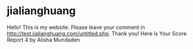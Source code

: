 # jialianghuang
Hello! This is my website. Please leave your comment in http://test.jialianghuang.com/untitled.php. Thank you!
Here is Your Score Report
4
by Alisha Mundaden
